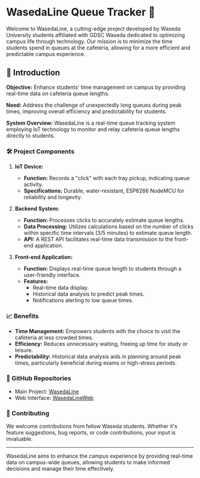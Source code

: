 # WasedaLine Queue Tracker 🚀

Welcome to WasedaLine, a cutting-edge project developed by Waseda University students affiliated with GDSC Waseda dedicated to optimizing campus life through technology. Our mission is to minimize the time students spend in queues at the cafeteria, allowing for a more efficient and predictable campus experience.

## 🎯 Introduction

**Objective:** Enhance students' time management on campus by providing real-time data on cafeteria queue lengths.

**Need:** Address the challenge of unexpectedly long queues during peak times, improving overall efficiency and predictability for students.

**System Overview:** WasedaLine is a real-time queue tracking system employing IoT technology to monitor and relay cafeteria queue lengths directly to students.

### 🛠 Project Components

1. **IoT Device:**
   - **Function:** Records a "click" with each tray pickup, indicating queue activity.
   - **Specifications:** Durable, water-resistant, ESP8266 NodeMCU for reliability and longevity.

2. **Backend System:**
   - **Function:** Processes clicks to accurately estimate queue lengths.
   - **Data Processing:** Utilizes calculations based on the number of clicks within specific time intervals (3/5 minutes) to estimate queue length.
   - **API:** A REST API facilitates real-time data transmission to the front-end application.

3. **Front-end Application:**
   - **Function:** Displays real-time queue length to students through a user-friendly interface.
   - **Features:** 
     - Real-time data display.
     - Historical data analysis to predict peak times.
     - Notifications alerting to low queue times.

### 📈 Benefits

- **Time Management:** Empowers students with the choice to visit the cafeteria at less crowded times.
- **Efficiency:** Reduces unnecessary waiting, freeing up time for study or leisure.
- **Predictability:** Historical data analysis aids in planning around peak times, particularly beneficial during exams or high-stress periods.

### 🔗 GitHub Repositories

- Main Project: [WasedaLine](https://github.com/s3nmith/WasedaLine)
- Web Interface: [WasedaLineWeb](https://github.com/s3nmith/WasedaLineWeb)


### 🤝 Contributing

We welcome contributions from fellow Waseda students. Whether it's feature suggestions, bug reports, or code contributions, your input is invaluable.

---

WasedaLine aims to enhance the campus experience by providing real-time data on campus-wide queues, allowing students to make informed decisions and manage their time effectively.

